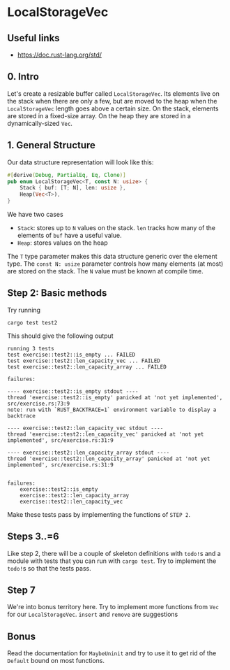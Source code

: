 # LocalStorageVec

## Useful links

- https://doc.rust-lang.org/std/

## 0. Intro

Let's create a resizable buffer called `LocalStorageVec`. Its elements live on the stack when there are only a few, but are moved to the heap when the `LocalStorageVec` length goes above a certain size. On the stack, elements are stored in a fixed-size array. On the heap they are stored in a dynamically-sized `Vec`.

## 1. General Structure

Our data structure representation will look like this:

```rust
#[derive(Debug, PartialEq, Eq, Clone)]
pub enum LocalStorageVec<T, const N: usize> {
    Stack { buf: [T; N], len: usize },
    Heap(Vec<T>),
}
```

We have two cases

- `Stack`: stores up to `N` values on the stack. `len` tracks how many of the elements of `buf` have a useful value.
- `Heap`: stores values on the heap

The `T` type parameter makes this data structure generic over the element type. The `const N: usize` parameter controls how many elements (at most) are stored on the stack. The `N` value must be known at compile time. 

## Step 2: Basic methods

Try running

```
cargo test test2
```

This should give the following output

```
running 3 tests
test exercise::test2::is_empty ... FAILED
test exercise::test2::len_capacity_vec ... FAILED
test exercise::test2::len_capacity_array ... FAILED

failures:

---- exercise::test2::is_empty stdout ----
thread 'exercise::test2::is_empty' panicked at 'not yet implemented', src/exercise.rs:73:9
note: run with `RUST_BACKTRACE=1` environment variable to display a backtrace

---- exercise::test2::len_capacity_vec stdout ----
thread 'exercise::test2::len_capacity_vec' panicked at 'not yet implemented', src/exercise.rs:31:9

---- exercise::test2::len_capacity_array stdout ----
thread 'exercise::test2::len_capacity_array' panicked at 'not yet implemented', src/exercise.rs:31:9


failures:
    exercise::test2::is_empty
    exercise::test2::len_capacity_array
    exercise::test2::len_capacity_vec
```

Make these tests pass by implementing the functions of `STEP 2`.


## Steps 3..=6

Like step 2, there will be a couple of skeleton definitions with `todo!`s and a module with tests that you can run with `cargo test`. Try to implement the `todo!`s so that the tests pass.

## Step 7

We're into bonus territory here. Try to implement more functions from `Vec` for our `LocalStorageVec`. `insert` and `remove` are suggestions

## Bonus

Read the documentation for `MaybeUninit` and try to use it to get rid of the `Default` bound on most functions.

